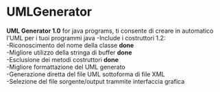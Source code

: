 UMLGenerator
============

<b>UML Generator 1.0</b> for java programs, ti consente di creare in automatico l'UML per i tuoi programmi java
-Include i costruttori
1.2:<br />
-Riconoscimento del nome della classe <b>done</b><br />
-Migliore utilizzo della stringa di buffer <b>done</b><br />
-Esclusione dei metodi costruttori <b>done</b><br />
-Migliore formattazione del UML generato<br />
-Generazione diretta del file UML sottoforma di file XML<br />
-Selezione del file sorgente/output trammite interfaccia grafica<br />
